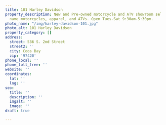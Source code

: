 ```yaml
---
title: 101 Harley Davidson
property_description: New and Pre-owned motorcycle and ATV showroom selling the signature
  name motorcycles, apparel, and ATVs. Open Tues-Sat 9:30am-5:30pm.
photo_name: "/img/harley-davidson-101.jpg"
photo_alt: 101 Harley Davidson
property_category: []
address:
  street: 536 S. 2nd Street
  street2: ''
  city: Coos Bay
  zip: '97420'
phone_local: ''
phone_toll_free: ''
website: ''
coordinates:
  lat: ''
  lng: ''
seo:
  title: ''
  description: ''
  imgalt: ''
  image: ''
draft: true

---
```

